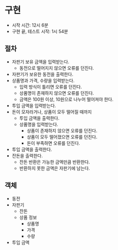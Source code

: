 
# 구현

- 시작 시간: 12시 6분
- 구현 끝, 테스트 시작: 1시 54분


## 절차

- 자판기 보유 금액을 입력받는다.
  - 동전으로 떨어지지 않으면 오류를 던진다.
- 자판기가 보유한 동전을 출력한다.
- 상품명과 가격, 수량을 입력받는다.
  - 입력 방식이 틀리면 오류를 던진다.
  - 상품명이 존재하지 않으면 오류를 던진다.
  - 금액은 100원 이상, 10원으로 나누어 떨어져야 한다.
- 투입 금액을 입력받는다.
- 돈이 모자라거나, 상품이 모두 떨어질 때까지
  - 투입 금액을 출력한다.
  - 상품명을 입력받는다.
    - 상품이 존재하지 않으면 오류를 던진다.
    - 상품이 모두 떨어졌으면 오류를 던진다.
    - 돈이 부족하면 오류를 던진다.
- 투입 금액을 출력한다.
- 잔돈을 출력한다.
  - 잔돈 반환은 가능한 금액만큼 반환한다.
  - 반환하지 못한 금액은 자판기에 남는다.

## 객체

- 동전
- 자판기
  - 잔돈
  - 상품 정보
    - 상품명
    - 가격
    - 수량
- 투입 금액